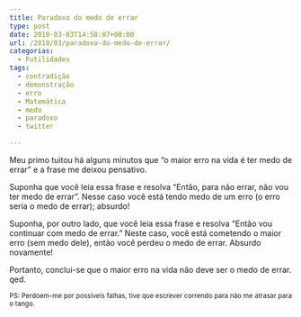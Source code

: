 ```yaml
---
title: Paradoxo do medo de errar
type: post
date: 2010-03-03T14:58:07+00:00
url: /2010/03/paradoxo-do-medo-de-errar/
categorias:
  - Futilidades
tags:
  - contradição
  - demonstração
  - erro
  - Matemática
  - medo
  - paradoxo
  - twitter

---
```

Meu primo tuitou há alguns minutos que “o maior erro na vida é ter medo de errar” e a frase me deixou pensativo.

Suponha que você leia essa frase e resolva “Então, para não errar, não vou ter medo de errar”. Nesse caso você está tendo medo de um erro (o erro seria o medo de errar); absurdo!

Suponha, por outro lado, que você leia essa frase e resolva “Então vou continuar com medo de errar.” Neste caso, você está cometendo o maior erro (sem medo dele), então você perdeu o medo de errar. Absurdo novamente!

Portanto, conclui-se que o maior erro na vida não deve ser o medo de errar. qed.

<small>PS: Perdoem-me por possíveis falhas, tive que escrever correndo para não me atrasar para o tango.</small>


